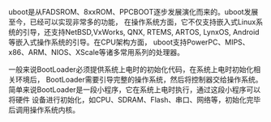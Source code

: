 uboot是从FADSROM、8xxROM、PPCBOOT逐步发展演化而来的。uboot发展至今，已经可以实现非常多的功能， 在操作系统方面，它不仅支持嵌入式Linux系统的引导，还支持NetBSD,VxWorks, QNX, RTEMS, ARTOS, LynxOS, Android等嵌入式操作系统的引导。在CPU架构方面， uboot支持PowerPC、MIPS、x86、ARM、NIOS、XScale等诸多常用系列的处理器。

一般来说BootLoader必须提供系统上电时的初始化代码，在系统上电时初始化相关环境后， BootLoader需要引导完整的操作系统，然后将控制器交给操作系统。 简单来说BootLoader是一段小程序，它在系统上电时执行，通过这段小程序可以将硬件 设备进行初始化，如CPU、SDRAM、Flash、串口、网络等，初始化完毕后调用操作系统内核。